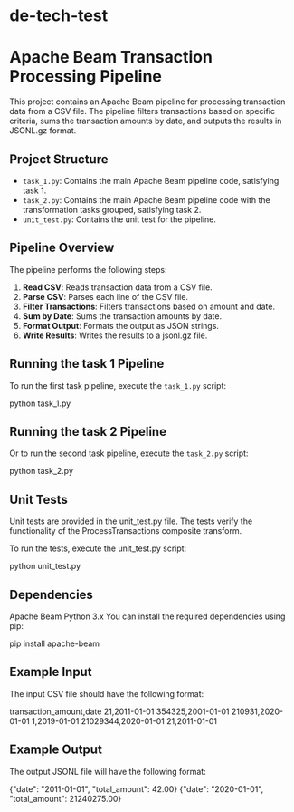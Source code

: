 # de-tech-test
# Apache Beam Transaction Processing Pipeline

This project contains an Apache Beam pipeline for processing transaction data from a CSV file. The pipeline filters transactions based on specific criteria, sums the transaction amounts by date, and outputs the results in JSONL.gz format.

## Project Structure
- `task_1.py`: Contains the main Apache Beam pipeline code, satisfying task 1.
- `task_2.py`: Contains the main Apache Beam pipeline code with the transformation tasks grouped, satisfying task 2.
- `unit_test.py`: Contains the unit test for the pipeline.

## Pipeline Overview

The pipeline performs the following steps:
1. **Read CSV**: Reads transaction data from a CSV file.
2. **Parse CSV**: Parses each line of the CSV file.
3. **Filter Transactions**: Filters transactions based on amount and date.
4. **Sum by Date**: Sums the transaction amounts by date.
5. **Format Output**: Formats the output as JSON strings.
6. **Write Results**: Writes the results to a jsonl.gz file.

## Running the task 1 Pipeline

To run the first task pipeline, execute the `task_1.py` script:


python task_1.py

## Running the task 2 Pipeline

Or to run the second task pipeline, execute the `task_2.py` script:

python task_2.py

## Unit Tests
Unit tests are provided in the unit_test.py file. The tests verify the functionality of the ProcessTransactions composite transform.

To run the tests, execute the unit_test.py script:

python unit_test.py

## Dependencies
Apache Beam
Python 3.x
You can install the required dependencies using pip:

pip install apache-beam

## Example Input
The input CSV file should have the following format:

transaction_amount,date
21,2011-01-01
354325,2001-01-01
210931,2020-01-01
1,2019-01-01
21029344,2020-01-01
21,2011-01-01

## Example Output
The output JSONL file will have the following format:

{"date": "2011-01-01", "total_amount": 42.00}
{"date": "2020-01-01", "total_amount": 21240275.00}




